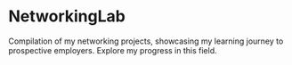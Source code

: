 # NetworkingLab
Compilation of my networking projects, showcasing my learning journey to prospective employers. Explore my progress in this field.

